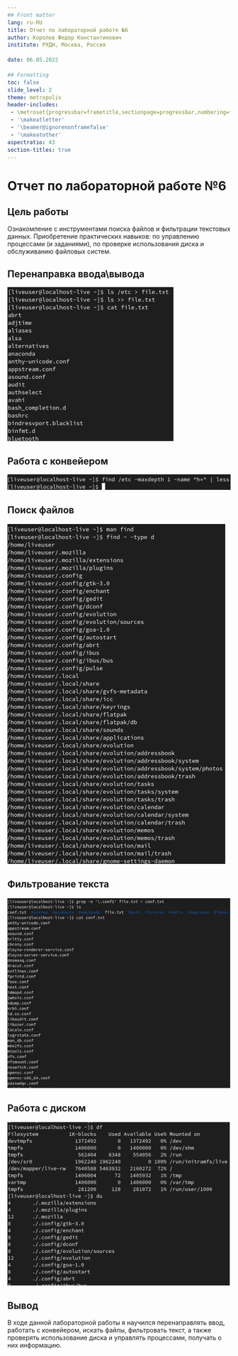 ```yaml
---
## Front matter
lang: ru-RU
title: Отчет по лабораторной работе №6
author: Королев Федор Константинович
institute: РУДН, Москва, Россия

date: 06.05.2022

## Formatting
toc: false
slide_level: 2
theme: metropolis
header-includes: 
 - \metroset{progressbar=frametitle,sectionpage=progressbar,numbering=fraction}
 - '\makeatletter'
 - '\beamer@ignorenonframefalse'
 - '\makeatother'
aspectratio: 43
section-titles: true
---
```


# Отчет по лабораторной работе №6

## Цель работы 

Ознакомление с инструментами поиска файлов и фильтрации текстовых данных. Приобретение практических навыков: по управлению процессами (и заданиями), по проверке использования диска и обслуживанию файловых систем.

## Перенаправка ввода\вывода

 ![Рис. 1](screenshots/1.png)

## Работа с конвейером

 ![Рис. 2](screenshots/2.png)

## Поиск файлов

 ![Рис. 3](screenshots/3.png)

## Фильтрование текста

 ![Рис. 4](screenshots/4.png)

## Работа с диском

 ![Рис. 5](screenshots/5.png)

## Вывод

В ходе данной лабораторной работы я научился перенаправлять ввод, работать с конвейером, искать файлы, фильтровать текст, а также проверять использование диска и управлять процессами, получать о них информацию.